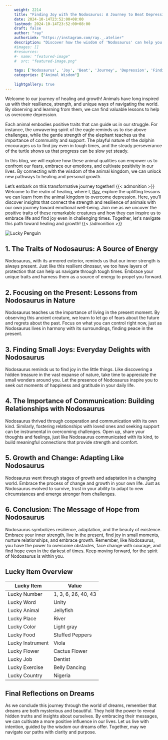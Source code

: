 ```yaml
---
    weight: 2214
    title: "Finding Joy with the Nodosaurus: A Journey to Beat Depression"  # Assuming 'title' column exists
    date: 2024-10-14T23:52:00+08:00
    lastmod: 2024-10-14T23:52:00+08:00
    draft: false
    author: "ray"
    authorLink: "https://instagram.com/ray._.atelier"
    description: "Discover how the wisdom of 'Nodosaurus' can help you overcome depression and find joy in your life journey."
    #images: []
    #resources:
    #- name: "featured-image"
    #  src: "featured-image.png"
    
    tags: ['Nodosaurus', 'Joy', 'Beat', 'Journey', 'Depression', 'Finding']
    categories: ["Animal Wisdom"]
    
    lightgallery: true
---
```

    
Welcome to our journey of healing and growth! Animals have long inspired us with their resilience, strength, and unique ways of navigating the world. By observing and learning from them, we can find valuable lessons to help us overcome depression.

Each animal embodies positive traits that can guide us in our struggle. For instance, the unwavering spirit of the eagle reminds us to rise above challenges, while the gentle strength of the elephant teaches us the importance of community and support. The playful nature of the dolphin encourages us to find joy even in tough times, and the steady perseverance of the turtle shows us that progress can be slow yet steady.

In this blog, we will explore how these animal qualities can empower us to confront our fears, embrace our emotions, and cultivate positivity in our lives. By connecting with the wisdom of the animal kingdom, we can unlock new pathways to healing and personal growth.

Let’s embark on this transformative journey together!
{{< admonition >}}
Welcome to the realm of healing, where I, [Ray](https://instagram.com/ray._.atelier), explore the uplifting lessons we can learn from the animal kingdom to overcome depression. Here, you’ll discover insights that connect the strength and resilience of animals with our own journey toward emotional well-being. Join me as we uncover the positive traits of these remarkable creatures and how they can inspire us to embrace life and find joy even in challenging times. Together, let's navigate this path toward healing and growth!
{{< /admonition >}}

![Lucky Penguin](https://cdn.pixabay.com/photo/2024/09/07/02/34/penguins-9028827_1280.jpg "Lucky Penguin")

## 1. The Traits of Nodosaurus: A Source of Energy
Nodosaurus, with its armored exterior, reminds us that our inner strength is always present. Just like this resilient dinosaur, we too have layers of protection that can help us navigate through tough times. Embrace your unique traits and harness them as a source of energy to propel you forward.

## 2. Focusing on the Present: Lessons from Nodosaurus in Nature
Nodosaurus teaches us the importance of living in the present moment. By observing this ancient creature, we learn to let go of fears about the future and regrets about the past. Focus on what you can control right now, just as Nodosaurus lives in harmony with its surroundings, finding peace in the present.

## 3. Finding Small Joys: Everyday Delights with Nodosaurus
Nodosaurus reminds us to find joy in the little things. Like discovering a hidden treasure in the vast expanse of nature, take time to appreciate the small wonders around you. Let the presence of Nodosaurus inspire you to seek out moments of happiness and gratitude in your daily life.

## 4. The Importance of Communication: Building Relationships with Nodosaurus
Nodosaurus thrived through cooperation and communication with its own kind. Similarly, fostering relationships with loved ones and seeking support can be instrumental in overcoming challenges. Open up, share your thoughts and feelings, just like Nodosaurus communicated with its kind, to build meaningful connections that provide strength and comfort.

## 5. Growth and Change: Adapting Like Nodosaurus
Nodosaurus went through stages of growth and adaptation in a changing world. Embrace the process of change and growth in your own life. Just as Nodosaurus evolved to survive, trust in your ability to adapt to new circumstances and emerge stronger from challenges.

## 6. Conclusion: The Message of Hope from Nodosaurus
Nodosaurus symbolizes resilience, adaptation, and the beauty of existence. Embrace your inner strength, live in the present, find joy in small moments, nurture relationships, and embrace growth. Remember, like Nodosaurus, you have the power to overcome obstacles, face change with courage, and find hope even in the darkest of times. Keep moving forward, for the spirit of Nodosaurus is within you.


## Lucky Item Overview
| Lucky Item          | Value              |
|---------------|--------------------|
| Lucky Number        | 1, 3, 6, 26, 40, 43  |
| Lucky Word          | Unity |
| Lucky Animal        | Jellyfish |
| Lucky Place         | River     |
| Lucky Color         | Light gray     |
| Lucky Food          | Stuffed Peppers      |
| Lucky Instrument    | Viola |
| Lucky Flower        | Cactus Flower    |
| Lucky Job           | Dentist       |
| Lucky Exercise      | Belly Dancing  |
| Lucky Country       | Nigeria    |


##  Final Reflections on Dreams

As we conclude this journey through the world of dreams, remember that dreams are both mysterious and beautiful. They hold the power to reveal hidden truths and insights about ourselves. By embracing their messages, we can cultivate a more positive influence in our lives. Let us live with intention, guided by the wisdom our dreams offer. Together, may we navigate our paths with clarity and purpose.
